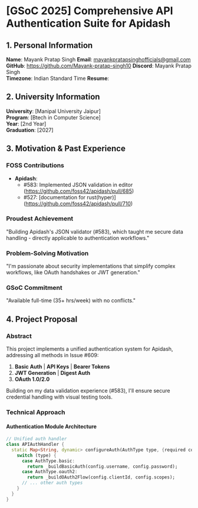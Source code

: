 # [GSoC 2025] Comprehensive API Authentication Suite for Apidash

## 1. Personal Information  
**Name**: Mayank Pratap Singh 
**Email**: mayankpratapsinghofficials@gmail.com  
**GitHub**: https://github.com/Mayank-pratap-singh10 
**Discord**: Mayank Pratap Singh  
**Timezone**: Indian Standard Time
**Resume**: 

## 2. University Information  
**University**: [Manipal University Jaipur]  
**Program**: [Btech in Computer Science]  
**Year**: [2nd Year]  
**Graduation**: [2027]  

## 3. Motivation & Past Experience  

### FOSS Contributions  
- **Apidash**:  
  - #583: Implemented JSON validation in editor (https://github.com/foss42/apidash/pull/685)  
  - #527: [documentation for rust(hyper)] (https://github.com/foss42/apidash/pull/710)  

### Proudest Achievement  
"Building Apidash's JSON validator (#583), which taught me secure data handling - directly applicable to authentication workflows."  

### Problem-Solving Motivation  
"I'm passionate about security implementations that simplify complex workflows, like OAuth handshakes or JWT generation."  

### GSoC Commitment  
"Available full-time (35+ hrs/week) with no conflicts."  

## 4. Project Proposal  

### Abstract  
This project implements a unified authentication system for Apidash, addressing all methods in Issue #609:  
1. **Basic Auth** | **API Keys** | **Bearer Tokens**  
2. **JWT Generation** | **Digest Auth**  
3. **OAuth 1.0/2.0**  

Building on my data validation experience (#583), I'll ensure secure credential handling with visual testing tools.  

### Technical Approach  

#### Authentication Module Architecture  
```dart
// Unified auth handler
class APIAuthHandler {
  static Map<String, dynamic> configureAuth(AuthType type, {required config}) {
    switch (type) {
      case AuthType.basic:
        return _buildBasicAuth(config.username, config.password);
      case AuthType.oauth2:
        return _buildOAuth2Flow(config.clientId, config.scopes);
      // ... other auth types
    }
  }
}
